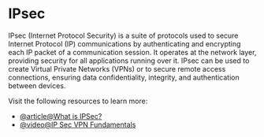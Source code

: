 # IPsec

IPsec (Internet Protocol Security) is a suite of protocols used to secure Internet Protocol (IP) communications by authenticating and encrypting each IP packet of a communication session. It operates at the network layer, providing security for all applications running over it. IPsec can be used to create Virtual Private Networks (VPNs) or to secure remote access connections, ensuring data confidentiality, integrity, and authentication between devices.

Visit the following resources to learn more:

- [@article@What is IPSec?](https://www.cloudflare.com/en-gb/learning/network-layer/what-is-ipsec/)
- [@video@IP Sec VPN Fundamentals](https://www.youtube.com/watch?v=15amNny_kKI)